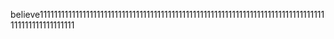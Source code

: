 believe11111111111111111111111111111111111111111111111111111111111111111111111111111111111111111111111111
